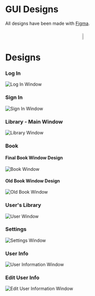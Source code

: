 # GUI Designs

All designs have been made with [Figma](https://www.figma.com/).

<h3 style="
			  display: flex;
			  justify-content:center;
			  align-items:center;
">
<a href="https://www.figma.com/" target="_blank"><img src="https://cdn.jsdelivr.net/gh/devicons/devicon/icons/figma/figma-original.svg"
 style="width:30%"/></a>

</div>

# Designs

### Log In

![Log In Window](Login.png)

### Sign In

![Sign In Window](Signin.png)

### Library - Main Window

![Library Window](Library.png)

### Book

#### Final Book Window Design

![Book Window](Book.png)

#### Old Book Window Design

![Old Book Window](Book_old.png)

### User's Library

![User Window](User.png)

### Settings

![Settings Window](Settings.png)

### User Info

![User Information Window](User.png)

### Edit User Info

![Edit User Information Window](EditUser.png)
